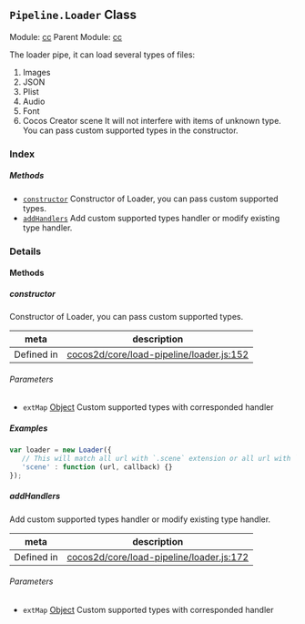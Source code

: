 ## `Pipeline.Loader` Class



Module: [cc](../modules/cc.md)
Parent Module: [cc](../modules/cc.md)


The loader pipe, it can load several types of files:
1. Images
2. JSON
3. Plist
4. Audio
5. Font
6. Cocos Creator scene
It will not interfere with items of unknown type.
You can pass custom supported types in the constructor.


### Index



##### Methods

  - [`constructor`](#constructor) Constructor of Loader, you can pass custom supported types.
  - [`addHandlers`](#addhandlers) Add custom supported types handler or modify existing type handler.



### Details




<!-- Method Block -->
#### Methods


##### constructor

Constructor of Loader, you can pass custom supported types.

| meta | description |
|------|-------------|
| Defined in | [cocos2d/core/load-pipeline/loader.js:152](https://github.com/cocos-creator/engine/blob/79542d65dc19c8718cb54c9afa022e8f91855f48/cocos2d/core/load-pipeline/loader.js#L152) |

###### Parameters
- `extMap` <a href="https://developer.mozilla.org/en/JavaScript/Reference/Global_Objects/Object" class="crosslink external" target="_blank">Object</a> Custom supported types with corresponded handler

##### Examples

```js
var loader = new Loader({
   // This will match all url with `.scene` extension or all url with `scene` type
   'scene' : function (url, callback) {}
});
```

##### addHandlers

Add custom supported types handler or modify existing type handler.

| meta | description |
|------|-------------|
| Defined in | [cocos2d/core/load-pipeline/loader.js:172](https://github.com/cocos-creator/engine/blob/79542d65dc19c8718cb54c9afa022e8f91855f48/cocos2d/core/load-pipeline/loader.js#L172) |

###### Parameters
- `extMap` <a href="https://developer.mozilla.org/en/JavaScript/Reference/Global_Objects/Object" class="crosslink external" target="_blank">Object</a> Custom supported types with corresponded handler




